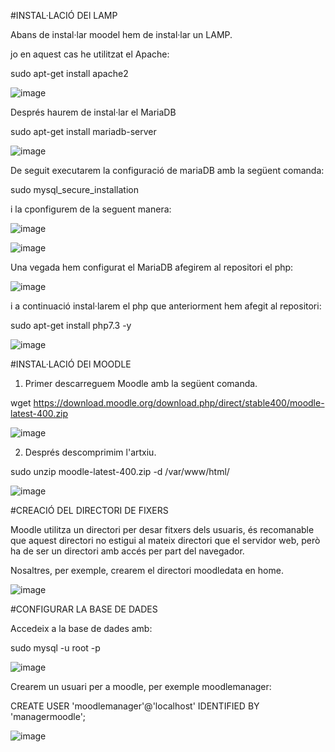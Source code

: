 #INSTAL·LACIÓ DEl LAMP

Abans de instal·lar moodel hem de instal·lar un LAMP.

jo en aquest cas he utilitzat el Apache:

sudo apt-get install apache2


![image](https://user-images.githubusercontent.com/116022089/204258593-caffb899-9b14-4082-aad1-dd7f6b5f8194.png)

Després haurem de instal·lar el MariaDB

sudo apt-get install mariadb-server

![image](https://user-images.githubusercontent.com/116022089/204258978-244f0625-2ed3-4e9c-9cc2-67592d69574c.png)

De seguit executarem la configuració de mariaDB amb la següent comanda: 

sudo mysql_secure_installation

i la cponfigurem de la seguent manera:

![image](https://user-images.githubusercontent.com/116022089/204261543-3f689f6f-1aab-44eb-aa23-513ecd882215.png)

![image](https://user-images.githubusercontent.com/116022089/204261809-14156896-75fa-4fae-b258-bc2eb4c92df9.png)

Una vegada hem configurat el MariaDB afegirem al repositori el php:

![image](https://user-images.githubusercontent.com/116022089/204262361-c8942bb8-5da7-4e31-8004-02981442ecad.png)

i a continuació instal·larem el php que anteriorment hem afegit al repositori:

sudo apt-get install php7.3 -y

![image](https://user-images.githubusercontent.com/116022089/204263350-45c07482-7d90-4338-9a95-288bdca286cd.png)

#INSTAL·LACIÓ DEl MOODLE

1. Primer descarreguem Moodle amb la següent comanda.

wget https://download.moodle.org/download.php/direct/stable400/moodle-latest-400.zip

![image](https://user-images.githubusercontent.com/116022089/203132498-58b1b55f-2553-4a7c-a236-0e00073c4408.png)

2. Després descomprimim l'artxiu.

sudo unzip moodle-latest-400.zip -d /var/www/html/

![image](https://user-images.githubusercontent.com/116022089/204264257-161160c3-70e4-4faf-b7ea-b3329fe351d1.png)

#CREACIÓ DEL DIRECTORI DE FIXERS

Moodle utilitza un directori per desar fitxers dels usuaris, és recomanable que aquest directori no estigui al mateix directori que el servidor web, però ha de ser un directori amb accés per part del navegador.

Nosaltres, per exemple, crearem el directori moodledata en home.

![image](https://user-images.githubusercontent.com/116022089/204264770-fa61c138-5941-4c20-a607-3701cf2d8e2c.png)

#CONFIGURAR LA BASE DE DADES

Accedeix a la base de dades amb:

sudo mysql -u root -p

![image](https://user-images.githubusercontent.com/116022089/204266136-eb94773f-3e30-4706-87bc-32b77090e948.png)

Crearem un usuari per a moodle, per exemple moodlemanager:

CREATE USER 'moodlemanager'@'localhost' IDENTIFIED BY 'managermoodle';

![image](https://user-images.githubusercontent.com/116022089/204266678-2d76ca65-c3a1-4835-9747-4e8c9bb42ddf.png)





